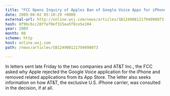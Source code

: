 ```yaml
---
title: "FCC Opens Inquiry of Apples Ban of Google Voice Apps for iPhone"
date: 2009-08-02 05:10:29 +0000
external-url: http://online.wsj.com/news/articles/SB124908121794098073
hash: 8f96c6cc20ffef0ef315ea5f0ce5e104
year: 2009
month: 08
scheme: http
host: online.wsj.com
path: /news/articles/SB124908121794098073

---
```


In letters sent late Friday to the two companies and AT&T Inc., the FCC asked why Apple rejected the Google Voice application for the iPhone and removed related applications from its App Store. The letter also seeks information on how AT&T, the exclusive U.S. iPhone carrier, was consulted in the decision, if at all.
